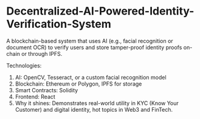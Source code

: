 # Decentralized-AI-Powered-Identity-Verification-System
A blockchain-based system that uses AI (e.g., facial recognition or document OCR) to verify users and store tamper-proof identity proofs on-chain or through IPFS.

Technologies:
1. AI: OpenCV, Tesseract, or a custom facial recognition model
2. Blockchain: Ethereum or Polygon, IPFS for storage
3. Smart Contracts: Solidity
4. Frontend: React
5. Why it shines: Demonstrates real-world utility in KYC (Know Your Customer) and digital identity, hot topics in Web3 and FinTech.
